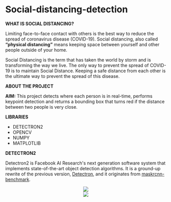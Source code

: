# Social-distancing-detection


**WHAT IS SOCIAL DISTANCING?**

Limiting face-to-face contact with others is the best way to reduce the spread of coronavirus disease (COVID-19).
Social distancing, also called **“physical distancing”** means keeping space between yourself and other people outside of your home.

Social Distancing is the term that has taken the world by storm and is transforming the way we live.
The only way to prevent the spread of COVID-19 is to maintain Social Distance.
Keeping a safe distance from each other is the ultimate way to prevent the spread of this disease.

**ABOUT THE PROJECT**

**AIM:**
This project detects where each person is in real-time, performs keypoint detection and returns a bounding box that turns red if the distance between two people is very close.

**LIBRARIES**

 - DETECTRON2
 - OPENCV
 - NUMPY
 - MATPLOTLIB


**DETECTRON2**


Detectron2 is Facebook AI Research's next generation software system
that implements state-of-the-art object detection algorithms.
It is a ground-up rewrite of the previous version,
[Detectron](https://github.com/facebookresearch/Detectron/),
and it originates from [maskrcnn-benchmark](https://github.com/facebookresearch/maskrcnn-benchmark/).

<div align="center">
  <img src="https://user-images.githubusercontent.com/1381301/66535560-d3422200-eace-11e9-9123-5535d469db19.png"/>
</div>


<div align="center">
  <img src="https://github.com/sakshi0100/Social-distancing-detection/blob/master/project_video_Trim-1.gif"/>
</div>



